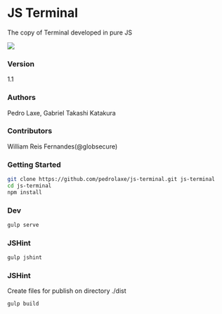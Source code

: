 # JS Terminal

The copy of Terminal developed in pure JS

![][drag]

### Version
1.1

### Authors
Pedro Laxe, Gabriel Takashi Katakura

### Contributors
William Reis Fernandes(@globsecure)

[drag]: https://raw.githubusercontent.com/pedrolaxe/js-terminal/master/image1.jpg

### Getting Started
```bash
git clone https://github.com/pedrolaxe/js-terminal.git js-terminal
cd js-terminal
npm install
```

### Dev
```bash
gulp serve 
```

### JSHint
```bash
gulp jshint 
```

### JSHint
Create files for publish on directory ./dist

```bash
gulp build 
```
